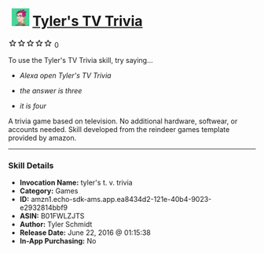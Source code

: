 # &nbsp;<img src="skill_icon" alt="Tyler's TV Trivia icon" width="36"> [Tyler's TV Trivia](http://alexa.amazon.com/#skills/amzn1.echo-sdk-ams.app.ea8434d2-121e-40b4-9023-e2932814bbf9)
![0 stars](../../images/ic_star_border_black_18dp_1x.png)![0 stars](../../images/ic_star_border_black_18dp_1x.png)![0 stars](../../images/ic_star_border_black_18dp_1x.png)![0 stars](../../images/ic_star_border_black_18dp_1x.png)![0 stars](../../images/ic_star_border_black_18dp_1x.png) 0

To use the Tyler's TV Trivia skill, try saying...

* *Alexa open Tyler's TV Trivia*

* *the answer is three*

* *it is four*

A trivia game based on television. 
No additional hardware, softwear, or accounts needed.
Skill developed from the reindeer games template provided by amazon.

***

### Skill Details

* **Invocation Name:** tyler's t. v. trivia
* **Category:** Games
* **ID:** amzn1.echo-sdk-ams.app.ea8434d2-121e-40b4-9023-e2932814bbf9
* **ASIN:** B01FWLZJTS
* **Author:** Tyler Schmidt
* **Release Date:** June 22, 2016 @ 01:15:38
* **In-App Purchasing:** No
